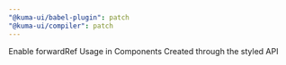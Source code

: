 ```yaml
---
"@kuma-ui/babel-plugin": patch
"@kuma-ui/compiler": patch
---
```


Enable forwardRef Usage in Components Created through the styled API
